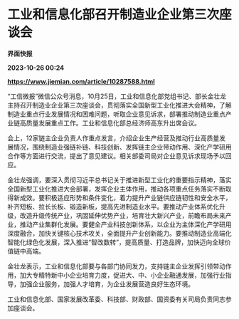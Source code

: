 # 工业和信息化部召开制造业企业第三次座谈会
**界面快报**

**2023-10-26 00:24**

**https://www.jiemian.com/article/10287588.html**

“工信微报”微信公众号消息，10月25日，工业和信息化部党组书记、部长金壮龙主持召开制造业企业第三次座谈会，贯彻落实全国新型工业化推进大会精神，了解制造业重点行业发展情况和困难问题，听取企业意见诉求，部署推动制造业重点产业链高质量发展重点工作。工业和信息化部总经济师高东升出席会议。

会上，12家链主企业负责人作重点发言，介绍企业生产经营及推动行业高质量发展情况，围绕制造业强链补链、科技创新、发挥链主企业带动作用、深化产学研用合作等方面进行交流，提出了意见建议。相关部委司局对企业意见诉求现场予以回应。

金壮龙强调，要深入贯彻习近平总书记关于推进新型工业化的重要指示精神，落实全国新型工业化推进大会部署，发挥企业主体作用，推动各项重点任务落实不断取得新成效。要积极适应形势和条件变化，着力提升产业链供应链韧性和安全水平，补齐短板、拉长长板、锻造新板，提高先进制造业水平。要推动产业体系优化升级，改造升级传统产业，巩固延伸优势产业，培育壮大新兴产业，前瞻布局未来产业，推动产业集群化发展。要健全产业科技创新体系，以企业为主体深化产学研用深度融合，加快关键核心技术攻关，全面提升产业创新能力。要推动制造业高端化智能化绿色化发展，深入推进“智改数转”，提高质量、打造品牌，加快迈向全球价值链中高端。

金壮龙表示，工业和信息化部要与各部门协同发力，支持链主企业发挥引领带动作用，加大专精特新中小企业培育力度，促进大、中、小企业融通发展，加强行业指导，加强企业服务，加强人才培育，为企业发展营造良好生态环境。

工业和信息化部、国家发展改革委、科技部、财政部、国资委有关司局负责同志参加座谈会。